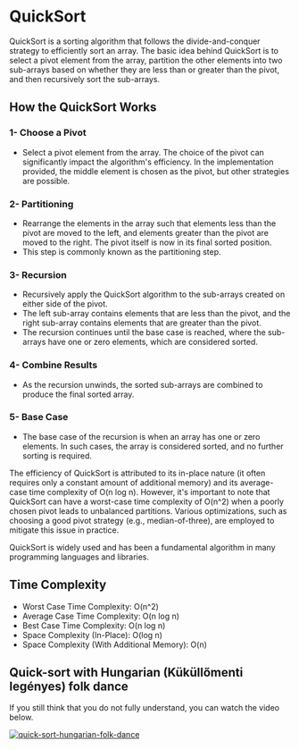 # QuickSort

QuickSort is a sorting algorithm that follows the divide-and-conquer strategy to efficiently sort an array. The basic idea behind QuickSort is to select a pivot element from the array, partition the other elements into two sub-arrays based on whether they are less than or greater than the pivot, and then recursively sort the sub-arrays.

## How the QuickSort Works

### 1- Choose a Pivot

- Select a pivot element from the array. The choice of the pivot can significantly impact the algorithm's efficiency. In the implementation provided, the middle element is chosen as the pivot, but other strategies are possible.

### 2- Partitioning

- Rearrange the elements in the array such that elements less than the pivot are moved to the left, and elements greater than the pivot are moved to the right. The pivot itself is now in its final sorted position.
- This step is commonly known as the partitioning step.

### 3- Recursion

- Recursively apply the QuickSort algorithm to the sub-arrays created on either side of the pivot.
- The left sub-array contains elements that are less than the pivot, and the right sub-array contains elements that are greater than the pivot.
- The recursion continues until the base case is reached, where the sub-arrays have one or zero elements, which are considered sorted.

### 4- Combine Results

- As the recursion unwinds, the sorted sub-arrays are combined to produce the final sorted array.

### 5- Base Case

- The base case of the recursion is when an array has one or zero elements. In such cases, the array is considered sorted, and no further sorting is required.

The efficiency of QuickSort is attributed to its in-place nature (it often requires only a constant amount of additional memory) and its average-case time complexity of O(n log n). However, it's important to note that QuickSort can have a worst-case time complexity of O(n^2) when a poorly chosen pivot leads to unbalanced partitions. Various optimizations, such as choosing a good pivot strategy (e.g., median-of-three), are employed to mitigate this issue in practice.

QuickSort is widely used and has been a fundamental algorithm in many programming languages and libraries.

## Time Complexity

- Worst Case Time Complexity: O(n^2)
- Average Case Time Complexity: O(n log n)
- Best Case Time Complexity: O(n log n)
- Space Complexity (In-Place): O(log n)
- Space Complexity (With Additional Memory): O(n)

## Quick-sort with Hungarian (Küküllőmenti legényes) folk dance

If you still think that you do not fully understand, you can watch the video below.

[![quick-sort-hungarian-folk-dance](https://img.youtube.com/vi/ywWBy6J5gz8/0.jpg)](https://www.youtube.com/watch?v=ywWBy6J5gz8)
